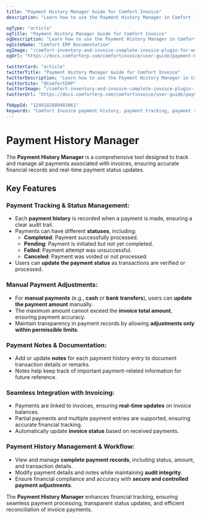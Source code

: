 ```yaml
---
title: "Payment History Manager Guide for Comfort Invoice"
description: "Learn how to use the Payment History Manager in Comfort Invoice to track payments, monitor payment status, view transaction history, and generate payment reports for your invoices."

ogType: "article"
ogTitle: "Payment History Manager Guide for Comfort Invoice"
ogDescription: "Learn how to use the Payment History Manager in Comfort Invoice to track payments, monitor payment status, view transaction history, and generate payment reports for your invoices."
ogSiteName: "Comfort ERP Documentation"
ogImage: "/comfort-inventory-and-invoice-complete-invoice-plugin-for-wordpress.webp"
ogUrl: "https://docs.comforterp.com/comfortinvoice/user-guide/payment-history-manager"

twitterCard: "article"
twitterTitle: "Payment History Manager Guide for Comfort Invoice"
twitterDescription: "Learn how to use the Payment History Manager in Comfort Invoice to track payments, monitor payment status, view transaction history, and generate payment reports for your invoices."
twitterSite: "@ComfortERP"
twitterImage: "/comfort-inventory-and-invoice-complete-invoice-plugin-for-wordpress.webp"
twitterUrl: "https://docs.comforterp.com/comfortinvoice/user-guide/payment-history-manager"

fbAppId: "1249182889483061"
keywords: "Comfort Invoice payment history, payment tracking, payment records, invoice payments, payment status, payment logs, transaction history, payment reports, received payments, payment management"
---
```


# Payment History Manager

The **Payment History Manager** is a comprehensive tool designed to track and manage all payments associated with invoices, ensuring accurate financial records and real-time payment status updates.

## Key Features ##

### **Payment Tracking & Status Management**:
+ Each **payment history** is recorded when a payment is made, ensuring a clear audit trail.
+ Payments can have different **statuses**, including:
    - **Completed**: Payment successfully processed.
    - **Pending**: Payment is initiated but not yet completed.
    - **Failed**: Payment attempt was unsuccessful.
    - **Canceled**: Payment was voided or not processed.
+ Users can **update the payment status** as transactions are verified or processed.

### **Manual Payment Adjustments**:
+ For **manual payments** (e.g., **cash** or **bank transfers**), users can **update the payment amount** manually.
+ The maximum amount cannot exceed the **invoice total amount**, ensuring payment accuracy.
+ Maintain transparency in payment records by allowing **adjustments only within permissible limits**.

### **Payment Notes & Documentation**:
+ Add or update **notes** for each payment history entry to document transaction details or remarks.
+ Notes help keep track of important payment-related information for future reference.

### **Seamless Integration with Invoicing**:
+ Payments are linked to invoices, ensuring **real-time updates** on invoice balances.
+ Partial payments and multiple payment entries are supported, ensuring accurate financial tracking.
+ Automatically update **invoice status** based on received payments.

### **Payment History Management & Workflow**:
+ View and manage **complete payment records**, including status, amount, and transaction details.
+ Modify payment details and notes while maintaining **audit integrity**.
+ Ensure financial compliance and accuracy with **secure and controlled payment adjustments**.

The **Payment History Manager** enhances financial tracking, ensuring seamless payment processing, transparent status updates, and efficient reconciliation of invoice payments.
